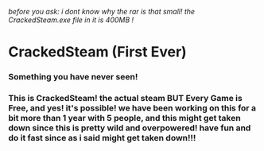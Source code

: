*before you ask: i dont know why the rar is that small! the CrackedSteam.exe file in it is 400MB !*
# CrackedSteam (First Ever)
### Something you have never seen! 
### This is CrackedSteam! the actual steam BUT Every Game is Free, and yes! it's possible! we have been working on this for a bit more than 1 year with 5 people, and this might get taken down since this is pretty wild and overpowered! have fun and do it fast since as i said might get taken down!!!
